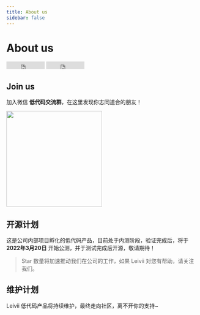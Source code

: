 ```yaml
---
title: About us
sidebar: false
---
```


# About us

<iframe src="https://ghbtns.com/github-btn.html?user=leivii&repo=leivii.github.io&type=star&count=true" frameborder="0" scrolling="0" width="100" height="20" title="GitHub"></iframe>

<iframe src="https://ghbtns.com/github-btn.html?user=leivii&repo=leivii.github.io&type=watch&count=true&v=2" frameborder="0" scrolling="0" width="100" height="20" title="GitHub"></iframe>

## Join us

加入微信 **低代码交流群**，在这里发现你志同道合的朋友！

<p>
  <img src="/qrcode.jpeg" width="250" />
</p>

## 开源计划

这是公司内部项目孵化的低代码产品，目前处于内测阶段，验证完成后，将于 **2022年3月20日** 开始公测，并于测试完成后开源，敬请期待！

> Star 数量将加速推动我们在公司的工作，如果 Leivii 对您有帮助，请关注我们。

## 维护计划

Leivii 低代码产品将持续维护，最终走向社区，离不开你的支持~
